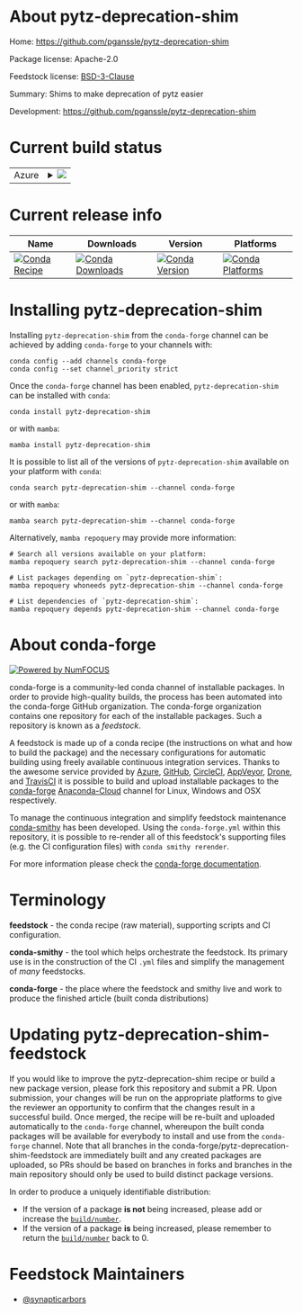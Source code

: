 About pytz-deprecation-shim
===========================

Home: https://github.com/pganssle/pytz-deprecation-shim

Package license: Apache-2.0

Feedstock license: [BSD-3-Clause](https://github.com/conda-forge/pytz-deprecation-shim-feedstock/blob/main/LICENSE.txt)

Summary: Shims to make deprecation of pytz easier

Development: https://github.com/pganssle/pytz-deprecation-shim

Current build status
====================


<table>
    
  <tr>
    <td>Azure</td>
    <td>
      <details>
        <summary>
          <a href="https://dev.azure.com/conda-forge/feedstock-builds/_build/latest?definitionId=14231&branchName=main">
            <img src="https://dev.azure.com/conda-forge/feedstock-builds/_apis/build/status/pytz-deprecation-shim-feedstock?branchName=main">
          </a>
        </summary>
        <table>
          <thead><tr><th>Variant</th><th>Status</th></tr></thead>
          <tbody><tr>
              <td>linux_64_python3.10.____cpython</td>
              <td>
                <a href="https://dev.azure.com/conda-forge/feedstock-builds/_build/latest?definitionId=14231&branchName=main">
                  <img src="https://dev.azure.com/conda-forge/feedstock-builds/_apis/build/status/pytz-deprecation-shim-feedstock?branchName=main&jobName=linux&configuration=linux_64_python3.10.____cpython" alt="variant">
                </a>
              </td>
            </tr><tr>
              <td>linux_64_python3.11.____cpython</td>
              <td>
                <a href="https://dev.azure.com/conda-forge/feedstock-builds/_build/latest?definitionId=14231&branchName=main">
                  <img src="https://dev.azure.com/conda-forge/feedstock-builds/_apis/build/status/pytz-deprecation-shim-feedstock?branchName=main&jobName=linux&configuration=linux_64_python3.11.____cpython" alt="variant">
                </a>
              </td>
            </tr><tr>
              <td>linux_64_python3.8.____73_pypy</td>
              <td>
                <a href="https://dev.azure.com/conda-forge/feedstock-builds/_build/latest?definitionId=14231&branchName=main">
                  <img src="https://dev.azure.com/conda-forge/feedstock-builds/_apis/build/status/pytz-deprecation-shim-feedstock?branchName=main&jobName=linux&configuration=linux_64_python3.8.____73_pypy" alt="variant">
                </a>
              </td>
            </tr><tr>
              <td>linux_64_python3.8.____cpython</td>
              <td>
                <a href="https://dev.azure.com/conda-forge/feedstock-builds/_build/latest?definitionId=14231&branchName=main">
                  <img src="https://dev.azure.com/conda-forge/feedstock-builds/_apis/build/status/pytz-deprecation-shim-feedstock?branchName=main&jobName=linux&configuration=linux_64_python3.8.____cpython" alt="variant">
                </a>
              </td>
            </tr><tr>
              <td>linux_64_python3.9.____73_pypy</td>
              <td>
                <a href="https://dev.azure.com/conda-forge/feedstock-builds/_build/latest?definitionId=14231&branchName=main">
                  <img src="https://dev.azure.com/conda-forge/feedstock-builds/_apis/build/status/pytz-deprecation-shim-feedstock?branchName=main&jobName=linux&configuration=linux_64_python3.9.____73_pypy" alt="variant">
                </a>
              </td>
            </tr><tr>
              <td>linux_64_python3.9.____cpython</td>
              <td>
                <a href="https://dev.azure.com/conda-forge/feedstock-builds/_build/latest?definitionId=14231&branchName=main">
                  <img src="https://dev.azure.com/conda-forge/feedstock-builds/_apis/build/status/pytz-deprecation-shim-feedstock?branchName=main&jobName=linux&configuration=linux_64_python3.9.____cpython" alt="variant">
                </a>
              </td>
            </tr><tr>
              <td>linux_aarch64_python3.10.____cpython</td>
              <td>
                <a href="https://dev.azure.com/conda-forge/feedstock-builds/_build/latest?definitionId=14231&branchName=main">
                  <img src="https://dev.azure.com/conda-forge/feedstock-builds/_apis/build/status/pytz-deprecation-shim-feedstock?branchName=main&jobName=linux&configuration=linux_aarch64_python3.10.____cpython" alt="variant">
                </a>
              </td>
            </tr><tr>
              <td>linux_aarch64_python3.11.____cpython</td>
              <td>
                <a href="https://dev.azure.com/conda-forge/feedstock-builds/_build/latest?definitionId=14231&branchName=main">
                  <img src="https://dev.azure.com/conda-forge/feedstock-builds/_apis/build/status/pytz-deprecation-shim-feedstock?branchName=main&jobName=linux&configuration=linux_aarch64_python3.11.____cpython" alt="variant">
                </a>
              </td>
            </tr><tr>
              <td>linux_aarch64_python3.8.____73_pypy</td>
              <td>
                <a href="https://dev.azure.com/conda-forge/feedstock-builds/_build/latest?definitionId=14231&branchName=main">
                  <img src="https://dev.azure.com/conda-forge/feedstock-builds/_apis/build/status/pytz-deprecation-shim-feedstock?branchName=main&jobName=linux&configuration=linux_aarch64_python3.8.____73_pypy" alt="variant">
                </a>
              </td>
            </tr><tr>
              <td>linux_aarch64_python3.8.____cpython</td>
              <td>
                <a href="https://dev.azure.com/conda-forge/feedstock-builds/_build/latest?definitionId=14231&branchName=main">
                  <img src="https://dev.azure.com/conda-forge/feedstock-builds/_apis/build/status/pytz-deprecation-shim-feedstock?branchName=main&jobName=linux&configuration=linux_aarch64_python3.8.____cpython" alt="variant">
                </a>
              </td>
            </tr><tr>
              <td>linux_aarch64_python3.9.____73_pypy</td>
              <td>
                <a href="https://dev.azure.com/conda-forge/feedstock-builds/_build/latest?definitionId=14231&branchName=main">
                  <img src="https://dev.azure.com/conda-forge/feedstock-builds/_apis/build/status/pytz-deprecation-shim-feedstock?branchName=main&jobName=linux&configuration=linux_aarch64_python3.9.____73_pypy" alt="variant">
                </a>
              </td>
            </tr><tr>
              <td>linux_aarch64_python3.9.____cpython</td>
              <td>
                <a href="https://dev.azure.com/conda-forge/feedstock-builds/_build/latest?definitionId=14231&branchName=main">
                  <img src="https://dev.azure.com/conda-forge/feedstock-builds/_apis/build/status/pytz-deprecation-shim-feedstock?branchName=main&jobName=linux&configuration=linux_aarch64_python3.9.____cpython" alt="variant">
                </a>
              </td>
            </tr><tr>
              <td>linux_ppc64le_python3.10.____cpython</td>
              <td>
                <a href="https://dev.azure.com/conda-forge/feedstock-builds/_build/latest?definitionId=14231&branchName=main">
                  <img src="https://dev.azure.com/conda-forge/feedstock-builds/_apis/build/status/pytz-deprecation-shim-feedstock?branchName=main&jobName=linux&configuration=linux_ppc64le_python3.10.____cpython" alt="variant">
                </a>
              </td>
            </tr><tr>
              <td>linux_ppc64le_python3.11.____cpython</td>
              <td>
                <a href="https://dev.azure.com/conda-forge/feedstock-builds/_build/latest?definitionId=14231&branchName=main">
                  <img src="https://dev.azure.com/conda-forge/feedstock-builds/_apis/build/status/pytz-deprecation-shim-feedstock?branchName=main&jobName=linux&configuration=linux_ppc64le_python3.11.____cpython" alt="variant">
                </a>
              </td>
            </tr><tr>
              <td>linux_ppc64le_python3.8.____73_pypy</td>
              <td>
                <a href="https://dev.azure.com/conda-forge/feedstock-builds/_build/latest?definitionId=14231&branchName=main">
                  <img src="https://dev.azure.com/conda-forge/feedstock-builds/_apis/build/status/pytz-deprecation-shim-feedstock?branchName=main&jobName=linux&configuration=linux_ppc64le_python3.8.____73_pypy" alt="variant">
                </a>
              </td>
            </tr><tr>
              <td>linux_ppc64le_python3.8.____cpython</td>
              <td>
                <a href="https://dev.azure.com/conda-forge/feedstock-builds/_build/latest?definitionId=14231&branchName=main">
                  <img src="https://dev.azure.com/conda-forge/feedstock-builds/_apis/build/status/pytz-deprecation-shim-feedstock?branchName=main&jobName=linux&configuration=linux_ppc64le_python3.8.____cpython" alt="variant">
                </a>
              </td>
            </tr><tr>
              <td>linux_ppc64le_python3.9.____73_pypy</td>
              <td>
                <a href="https://dev.azure.com/conda-forge/feedstock-builds/_build/latest?definitionId=14231&branchName=main">
                  <img src="https://dev.azure.com/conda-forge/feedstock-builds/_apis/build/status/pytz-deprecation-shim-feedstock?branchName=main&jobName=linux&configuration=linux_ppc64le_python3.9.____73_pypy" alt="variant">
                </a>
              </td>
            </tr><tr>
              <td>linux_ppc64le_python3.9.____cpython</td>
              <td>
                <a href="https://dev.azure.com/conda-forge/feedstock-builds/_build/latest?definitionId=14231&branchName=main">
                  <img src="https://dev.azure.com/conda-forge/feedstock-builds/_apis/build/status/pytz-deprecation-shim-feedstock?branchName=main&jobName=linux&configuration=linux_ppc64le_python3.9.____cpython" alt="variant">
                </a>
              </td>
            </tr><tr>
              <td>osx_64_python3.10.____cpython</td>
              <td>
                <a href="https://dev.azure.com/conda-forge/feedstock-builds/_build/latest?definitionId=14231&branchName=main">
                  <img src="https://dev.azure.com/conda-forge/feedstock-builds/_apis/build/status/pytz-deprecation-shim-feedstock?branchName=main&jobName=osx&configuration=osx_64_python3.10.____cpython" alt="variant">
                </a>
              </td>
            </tr><tr>
              <td>osx_64_python3.11.____cpython</td>
              <td>
                <a href="https://dev.azure.com/conda-forge/feedstock-builds/_build/latest?definitionId=14231&branchName=main">
                  <img src="https://dev.azure.com/conda-forge/feedstock-builds/_apis/build/status/pytz-deprecation-shim-feedstock?branchName=main&jobName=osx&configuration=osx_64_python3.11.____cpython" alt="variant">
                </a>
              </td>
            </tr><tr>
              <td>osx_64_python3.8.____73_pypy</td>
              <td>
                <a href="https://dev.azure.com/conda-forge/feedstock-builds/_build/latest?definitionId=14231&branchName=main">
                  <img src="https://dev.azure.com/conda-forge/feedstock-builds/_apis/build/status/pytz-deprecation-shim-feedstock?branchName=main&jobName=osx&configuration=osx_64_python3.8.____73_pypy" alt="variant">
                </a>
              </td>
            </tr><tr>
              <td>osx_64_python3.8.____cpython</td>
              <td>
                <a href="https://dev.azure.com/conda-forge/feedstock-builds/_build/latest?definitionId=14231&branchName=main">
                  <img src="https://dev.azure.com/conda-forge/feedstock-builds/_apis/build/status/pytz-deprecation-shim-feedstock?branchName=main&jobName=osx&configuration=osx_64_python3.8.____cpython" alt="variant">
                </a>
              </td>
            </tr><tr>
              <td>osx_64_python3.9.____73_pypy</td>
              <td>
                <a href="https://dev.azure.com/conda-forge/feedstock-builds/_build/latest?definitionId=14231&branchName=main">
                  <img src="https://dev.azure.com/conda-forge/feedstock-builds/_apis/build/status/pytz-deprecation-shim-feedstock?branchName=main&jobName=osx&configuration=osx_64_python3.9.____73_pypy" alt="variant">
                </a>
              </td>
            </tr><tr>
              <td>osx_64_python3.9.____cpython</td>
              <td>
                <a href="https://dev.azure.com/conda-forge/feedstock-builds/_build/latest?definitionId=14231&branchName=main">
                  <img src="https://dev.azure.com/conda-forge/feedstock-builds/_apis/build/status/pytz-deprecation-shim-feedstock?branchName=main&jobName=osx&configuration=osx_64_python3.9.____cpython" alt="variant">
                </a>
              </td>
            </tr><tr>
              <td>osx_arm64_python3.10.____cpython</td>
              <td>
                <a href="https://dev.azure.com/conda-forge/feedstock-builds/_build/latest?definitionId=14231&branchName=main">
                  <img src="https://dev.azure.com/conda-forge/feedstock-builds/_apis/build/status/pytz-deprecation-shim-feedstock?branchName=main&jobName=osx&configuration=osx_arm64_python3.10.____cpython" alt="variant">
                </a>
              </td>
            </tr><tr>
              <td>osx_arm64_python3.11.____cpython</td>
              <td>
                <a href="https://dev.azure.com/conda-forge/feedstock-builds/_build/latest?definitionId=14231&branchName=main">
                  <img src="https://dev.azure.com/conda-forge/feedstock-builds/_apis/build/status/pytz-deprecation-shim-feedstock?branchName=main&jobName=osx&configuration=osx_arm64_python3.11.____cpython" alt="variant">
                </a>
              </td>
            </tr><tr>
              <td>osx_arm64_python3.8.____cpython</td>
              <td>
                <a href="https://dev.azure.com/conda-forge/feedstock-builds/_build/latest?definitionId=14231&branchName=main">
                  <img src="https://dev.azure.com/conda-forge/feedstock-builds/_apis/build/status/pytz-deprecation-shim-feedstock?branchName=main&jobName=osx&configuration=osx_arm64_python3.8.____cpython" alt="variant">
                </a>
              </td>
            </tr><tr>
              <td>osx_arm64_python3.9.____cpython</td>
              <td>
                <a href="https://dev.azure.com/conda-forge/feedstock-builds/_build/latest?definitionId=14231&branchName=main">
                  <img src="https://dev.azure.com/conda-forge/feedstock-builds/_apis/build/status/pytz-deprecation-shim-feedstock?branchName=main&jobName=osx&configuration=osx_arm64_python3.9.____cpython" alt="variant">
                </a>
              </td>
            </tr><tr>
              <td>win_64_python3.10.____cpython</td>
              <td>
                <a href="https://dev.azure.com/conda-forge/feedstock-builds/_build/latest?definitionId=14231&branchName=main">
                  <img src="https://dev.azure.com/conda-forge/feedstock-builds/_apis/build/status/pytz-deprecation-shim-feedstock?branchName=main&jobName=win&configuration=win_64_python3.10.____cpython" alt="variant">
                </a>
              </td>
            </tr><tr>
              <td>win_64_python3.11.____cpython</td>
              <td>
                <a href="https://dev.azure.com/conda-forge/feedstock-builds/_build/latest?definitionId=14231&branchName=main">
                  <img src="https://dev.azure.com/conda-forge/feedstock-builds/_apis/build/status/pytz-deprecation-shim-feedstock?branchName=main&jobName=win&configuration=win_64_python3.11.____cpython" alt="variant">
                </a>
              </td>
            </tr><tr>
              <td>win_64_python3.8.____73_pypy</td>
              <td>
                <a href="https://dev.azure.com/conda-forge/feedstock-builds/_build/latest?definitionId=14231&branchName=main">
                  <img src="https://dev.azure.com/conda-forge/feedstock-builds/_apis/build/status/pytz-deprecation-shim-feedstock?branchName=main&jobName=win&configuration=win_64_python3.8.____73_pypy" alt="variant">
                </a>
              </td>
            </tr><tr>
              <td>win_64_python3.8.____cpython</td>
              <td>
                <a href="https://dev.azure.com/conda-forge/feedstock-builds/_build/latest?definitionId=14231&branchName=main">
                  <img src="https://dev.azure.com/conda-forge/feedstock-builds/_apis/build/status/pytz-deprecation-shim-feedstock?branchName=main&jobName=win&configuration=win_64_python3.8.____cpython" alt="variant">
                </a>
              </td>
            </tr><tr>
              <td>win_64_python3.9.____73_pypy</td>
              <td>
                <a href="https://dev.azure.com/conda-forge/feedstock-builds/_build/latest?definitionId=14231&branchName=main">
                  <img src="https://dev.azure.com/conda-forge/feedstock-builds/_apis/build/status/pytz-deprecation-shim-feedstock?branchName=main&jobName=win&configuration=win_64_python3.9.____73_pypy" alt="variant">
                </a>
              </td>
            </tr><tr>
              <td>win_64_python3.9.____cpython</td>
              <td>
                <a href="https://dev.azure.com/conda-forge/feedstock-builds/_build/latest?definitionId=14231&branchName=main">
                  <img src="https://dev.azure.com/conda-forge/feedstock-builds/_apis/build/status/pytz-deprecation-shim-feedstock?branchName=main&jobName=win&configuration=win_64_python3.9.____cpython" alt="variant">
                </a>
              </td>
            </tr>
          </tbody>
        </table>
      </details>
    </td>
  </tr>
</table>

Current release info
====================

| Name | Downloads | Version | Platforms |
| --- | --- | --- | --- |
| [![Conda Recipe](https://img.shields.io/badge/recipe-pytz--deprecation--shim-green.svg)](https://anaconda.org/conda-forge/pytz-deprecation-shim) | [![Conda Downloads](https://img.shields.io/conda/dn/conda-forge/pytz-deprecation-shim.svg)](https://anaconda.org/conda-forge/pytz-deprecation-shim) | [![Conda Version](https://img.shields.io/conda/vn/conda-forge/pytz-deprecation-shim.svg)](https://anaconda.org/conda-forge/pytz-deprecation-shim) | [![Conda Platforms](https://img.shields.io/conda/pn/conda-forge/pytz-deprecation-shim.svg)](https://anaconda.org/conda-forge/pytz-deprecation-shim) |

Installing pytz-deprecation-shim
================================

Installing `pytz-deprecation-shim` from the `conda-forge` channel can be achieved by adding `conda-forge` to your channels with:

```
conda config --add channels conda-forge
conda config --set channel_priority strict
```

Once the `conda-forge` channel has been enabled, `pytz-deprecation-shim` can be installed with `conda`:

```
conda install pytz-deprecation-shim
```

or with `mamba`:

```
mamba install pytz-deprecation-shim
```

It is possible to list all of the versions of `pytz-deprecation-shim` available on your platform with `conda`:

```
conda search pytz-deprecation-shim --channel conda-forge
```

or with `mamba`:

```
mamba search pytz-deprecation-shim --channel conda-forge
```

Alternatively, `mamba repoquery` may provide more information:

```
# Search all versions available on your platform:
mamba repoquery search pytz-deprecation-shim --channel conda-forge

# List packages depending on `pytz-deprecation-shim`:
mamba repoquery whoneeds pytz-deprecation-shim --channel conda-forge

# List dependencies of `pytz-deprecation-shim`:
mamba repoquery depends pytz-deprecation-shim --channel conda-forge
```


About conda-forge
=================

[![Powered by
NumFOCUS](https://img.shields.io/badge/powered%20by-NumFOCUS-orange.svg?style=flat&colorA=E1523D&colorB=007D8A)](https://numfocus.org)

conda-forge is a community-led conda channel of installable packages.
In order to provide high-quality builds, the process has been automated into the
conda-forge GitHub organization. The conda-forge organization contains one repository
for each of the installable packages. Such a repository is known as a *feedstock*.

A feedstock is made up of a conda recipe (the instructions on what and how to build
the package) and the necessary configurations for automatic building using freely
available continuous integration services. Thanks to the awesome service provided by
[Azure](https://azure.microsoft.com/en-us/services/devops/), [GitHub](https://github.com/),
[CircleCI](https://circleci.com/), [AppVeyor](https://www.appveyor.com/),
[Drone](https://cloud.drone.io/welcome), and [TravisCI](https://travis-ci.com/)
it is possible to build and upload installable packages to the
[conda-forge](https://anaconda.org/conda-forge) [Anaconda-Cloud](https://anaconda.org/)
channel for Linux, Windows and OSX respectively.

To manage the continuous integration and simplify feedstock maintenance
[conda-smithy](https://github.com/conda-forge/conda-smithy) has been developed.
Using the ``conda-forge.yml`` within this repository, it is possible to re-render all of
this feedstock's supporting files (e.g. the CI configuration files) with ``conda smithy rerender``.

For more information please check the [conda-forge documentation](https://conda-forge.org/docs/).

Terminology
===========

**feedstock** - the conda recipe (raw material), supporting scripts and CI configuration.

**conda-smithy** - the tool which helps orchestrate the feedstock.
                   Its primary use is in the construction of the CI ``.yml`` files
                   and simplify the management of *many* feedstocks.

**conda-forge** - the place where the feedstock and smithy live and work to
                  produce the finished article (built conda distributions)


Updating pytz-deprecation-shim-feedstock
========================================

If you would like to improve the pytz-deprecation-shim recipe or build a new
package version, please fork this repository and submit a PR. Upon submission,
your changes will be run on the appropriate platforms to give the reviewer an
opportunity to confirm that the changes result in a successful build. Once
merged, the recipe will be re-built and uploaded automatically to the
`conda-forge` channel, whereupon the built conda packages will be available for
everybody to install and use from the `conda-forge` channel.
Note that all branches in the conda-forge/pytz-deprecation-shim-feedstock are
immediately built and any created packages are uploaded, so PRs should be based
on branches in forks and branches in the main repository should only be used to
build distinct package versions.

In order to produce a uniquely identifiable distribution:
 * If the version of a package **is not** being increased, please add or increase
   the [``build/number``](https://docs.conda.io/projects/conda-build/en/latest/resources/define-metadata.html#build-number-and-string).
 * If the version of a package **is** being increased, please remember to return
   the [``build/number``](https://docs.conda.io/projects/conda-build/en/latest/resources/define-metadata.html#build-number-and-string)
   back to 0.

Feedstock Maintainers
=====================

* [@synapticarbors](https://github.com/synapticarbors/)

